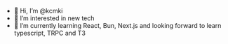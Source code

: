 - 👋 Hi, I’m @kcmki
- 👀 I’m interested in new tech 
- 🌱 I’m currently learning React, Bun, Next.js and looking forward to learn typescript, TRPC and T3


<!---
kcmki/kcmki is a ✨ special ✨ repository because its `README.md` (this file) appears on your GitHub profile.
You can click the Preview link to take a look at your changes.
--->
